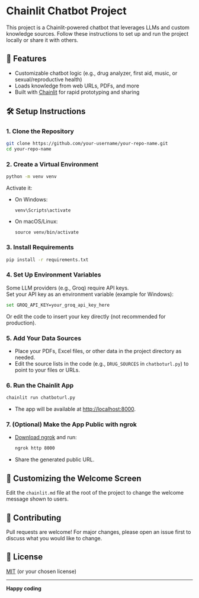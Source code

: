 # Chainlit Chatbot Project

This project is a Chainlit-powered chatbot that leverages LLMs and custom knowledge sources. Follow these instructions to set up and run the project locally or share it with others.

## 🚀 Features

- Customizable chatbot logic (e.g., drug analyzer, first aid, music, or sexual/reproductive health)
- Loads knowledge from web URLs, PDFs, and more
- Built with [Chainlit](https://docs.chainlit.io) for rapid prototyping and sharing

## 🛠️ Setup Instructions

### 1. **Clone the Repository**
```sh
git clone https://github.com/your-username/your-repo-name.git
cd your-repo-name
```

### 2. **Create a Virtual Environment**
```sh
python -m venv venv
```
Activate it:
- On Windows:
  ```
  venv\Scripts\activate
  ```
- On macOS/Linux:
  ```
  source venv/bin/activate
  ```

### 3. **Install Requirements**
```sh
pip install -r requirements.txt
```

### 4. **Set Up Environment Variables**
Some LLM providers (e.g., Groq) require API keys.  
Set your API key as an environment variable (example for Windows):
```sh
set GROQ_API_KEY=your_groq_api_key_here
```
Or edit the code to insert your key directly (not recommended for production).

### 5. **Add Your Data Sources**
- Place your PDFs, Excel files, or other data in the project directory as needed.
- Edit the source lists in the code (e.g., `DRUG_SOURCES` in `chatboturl.py`) to point to your files or URLs.

### 6. **Run the Chainlit App**
```sh
chainlit run chatboturl.py
```
- The app will be available at [http://localhost:8000](http://localhost:8000).

### 7. **(Optional) Make the App Public with ngrok**
- [Download ngrok](https://ngrok.com/download) and run:
  ```sh
  ngrok http 8000
  ```
- Share the generated public URL.

## 📝 Customizing the Welcome Screen

Edit the `chainlit.md` file at the root of the project to change the welcome message shown to users.

## 🤝 Contributing

Pull requests are welcome! For major changes, please open an issue first to discuss what you would like to change.

## 📄 License

[MIT](LICENSE) (or your chosen license)

---

**Happy coding**